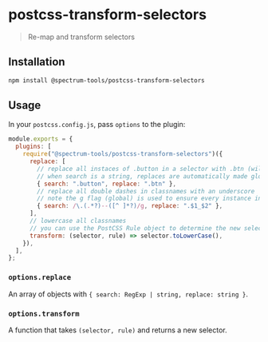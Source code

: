 # postcss-transform-selectors

> Re-map and transform selectors

## Installation

```sh
npm install @spectrum-tools/postcss-transform-selectors
```

## Usage

In your `postcss.config.js`, pass `options` to the plugin:

```js
module.exports = {
  plugins: [
    require("@spectrum-tools/postcss-transform-selectors")({
      replace: [
        // replace all instaces of .button in a selector with .btn (will catch .button:hover)
        // when search is a string, replaces are automatically made global
        { search: ".button", replace: ".btn" },
        // replace all double dashes in classnames with an underscore
        // note the g flag (global) is used to ensure every instance in a selector is replaced
        { search: /\.(.*?)--([^ ]*?)/g, replace: ".$1_$2" },
      ],
      // lowercase all classnames
      // you can use the PostCSS Rule object to determine the new selector (i.e. based off rule.parent)
      transform: (selector, rule) => selector.toLowerCase(),
    }),
  ],
};
```

### `options.replace`

An array of objects with `{ search: RegExp | string, replace: string }`.

### `options.transform`

A function that takes `(selector, rule)` and returns a new selector.
